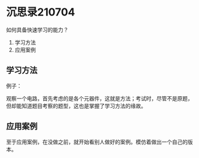 # 沉思录210704

如何具备快速学习的能力？

1. 学习方法
2. 应用案例

## 学习方法

例子：

观察一个电路，首先考虑的是各个元器件，这就是方法；考试时，尽管不是原题，但却能知道题目考察的题型，这也是掌握了学习方法的缘故。

## 应用案例

至于应用案例，在没做之前，就开始看别人做好的案例。模仿着做出一个自己的版本。
